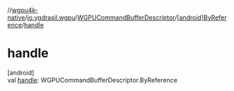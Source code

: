 //[wgpu4k-native](../../../../index.md)/[io.ygdrasil.wgpu](../../index.md)/[WGPUCommandBufferDescriptor](../index.md)/[[android]ByReference](index.md)/[handle](handle.md)

# handle

[android]\
val [handle](handle.md): WGPUCommandBufferDescriptor.ByReference